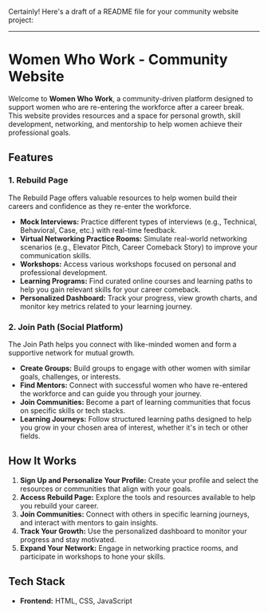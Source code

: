 Certainly! Here's a draft of a README file for your community website project:

---

# Women Who Work - Community Website

Welcome to **Women Who Work**, a community-driven platform designed to support women who are re-entering the workforce after a career break. This website provides resources and a space for personal growth, skill development, networking, and mentorship to help women achieve their professional goals.

## Features

### 1. **Rebuild Page**
The Rebuild Page offers valuable resources to help women build their careers and confidence as they re-enter the workforce.

- **Mock Interviews:** Practice different types of interviews (e.g., Technical, Behavioral, Case, etc.) with real-time feedback.
- **Virtual Networking Practice Rooms:** Simulate real-world networking scenarios (e.g., Elevator Pitch, Career Comeback Story) to improve your communication skills.
- **Workshops:** Access various workshops focused on personal and professional development.
- **Learning Programs:** Find curated online courses and learning paths to help you gain relevant skills for your career comeback.
- **Personalized Dashboard:** Track your progress, view growth charts, and monitor key metrics related to your learning journey.

### 2. **Join Path (Social Platform)**
The Join Path helps you connect with like-minded women and form a supportive network for mutual growth.

- **Create Groups:** Build groups to engage with other women with similar goals, challenges, or interests.
- **Find Mentors:** Connect with successful women who have re-entered the workforce and can guide you through your journey.
- **Join Communities:** Become a part of learning communities that focus on specific skills or tech stacks.
- **Learning Journeys:** Follow structured learning paths designed to help you grow in your chosen area of interest, whether it's in tech or other fields.

## How It Works

1. **Sign Up and Personalize Your Profile:** Create your profile and select the resources or communities that align with your goals.
2. **Access Rebuild Page:** Explore the tools and resources available to help you rebuild your career.
3. **Join Communities:** Connect with others in specific learning journeys, and interact with mentors to gain insights.
4. **Track Your Growth:** Use the personalized dashboard to monitor your progress and stay motivated.
5. **Expand Your Network:** Engage in networking practice rooms, and participate in workshops to hone your skills.

## Tech Stack

- **Frontend:** HTML, CSS, JavaScript 

